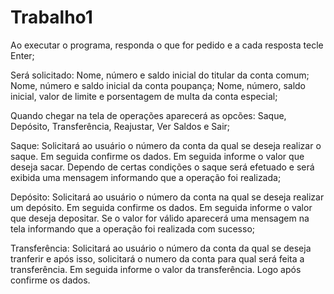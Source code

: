 # Trabalho1

Ao executar o programa, responda o que for pedido e a cada resposta tecle Enter;

Será solicitado: Nome, número e saldo inicial do titular da conta comum; Nome, número e saldo inicial da conta poupança; Nome, número, saldo inicial, valor de limite e porsentagem de multa da conta especial;

Quando chegar na tela de operações aparecerá as opcões: Saque, Depósito, Transferência, Reajustar, Ver Saldos e Sair;

Saque:
Solicitará ao usuário o número da conta da qual se deseja realizar o saque. Em seguida confirme os dados. Em seguida informe o valor que deseja sacar. Dependo de certas condições o saque será efetuado e será exibida uma mensagem informando que a operação foi realizada;

Depósito:
Solicitará ao usuário o número da conta na qual se deseja realizar um depósito. Em seguida confirme os dados. Em seguida informe o valor que deseja depositar. Se o valor for válido aparecerá uma mensagem na tela informando que a operação foi realizada com sucesso;

Transferência:
Solicitará ao usuário o número da conta da qual se deseja tranferir e após isso, solicitará o numero da conta para qual será feita a transferência. Em seguida informe o valor da transferência. Logo após confirme os dados.

